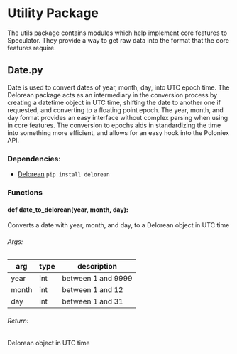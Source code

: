 # Utility Package
The utils package contains modules which help implement core features to Speculator.  They provide a way to get raw data into the format that the core features require.

## Date.py
Date is used to convert dates of year, month, day, into UTC epoch time.
The Delorean package acts as an intermediary in the conversion process by creating a datetime object in UTC time, shifting the date to another one if requested, and converting to a floating point epoch.  The year, month, and day format provides an easy interface without complex parsing when using in core features.  The conversion to epochs aids in standardizing the time into something more efficient, and allows for an easy hook into the Poloniex API.

### Dependencies:
* [Delorean](http://delorean.readthedocs.io/en/latest/install.html)
  ` pip install delorean `

### Functions
#### def date\_to\_delorean(year, month, day):
Converts a date with year, month, and day, to a Delorean object in UTC time
###### Args:
arg | type | description
--- | ---  | ---
year | int | between 1 and 9999
month | int | between 1 and 12
day | int | between 1 and 31
###### Return:
Delorean object in UTC time


